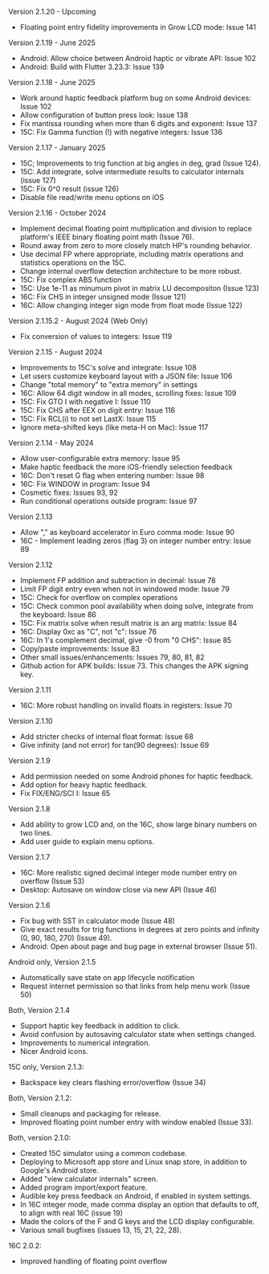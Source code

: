 Version 2.1.20 - Upcoming
  * Floating point entry fidelity improvements in Grow LCD mode:  Issue 141

Version 2.1.19 - June 2025
  * Android:  Allow choice between Android haptic or vibrate API:  Issue 102
  * Android:  Build with Flutter 3.23.3:  Issue 139

Version 2.1.18 - June 2025
  * Work around haptic feedback platform bug on some Android devices:  Issue 102
  * Allow configuration of button press look:  Issue 138
  * Fix mantissa rounding when more than 6 digits and exponent:  Issue 137
  * 15C:  Fix Gamma function (!) with negative integers:  Issue 136

Version 2.1.17 - January 2025
  * 15C; Improvements to trig function at big angles in deg, grad (Issue 124).
  * 15C: Add integrate, solve intermediate results to calculator internals (issue 127)
  * 15C: Fix 0^0 result (issue 126)
  * Disable file read/write menu options on iOS

Version 2.1.16 - October 2024
  * Implement decimal floating point multiplication and division
    to replace platform's IEEE binary floating point math (Issue 76).
  * Round away from zero to more closely match HP's rounding behavior.
  * Use decimal FP where appropriate, including matrix operations and
    statistics operations on the 15C.
  * Change internal overflow detection architecture to be more robust.
  * 15C:  Fix complex ABS function
  * 15C:  Use 1e-11 as minumum pivot in matrix LU decompositon (Issue 123)
  * 16C:  Fix CHS in integer unsigned mode (Issue 121)
  * 16C:  Allow changing integer sign mode from float mode (Issue 122)

Version 2.1.15.2 - August 2024 (Web Only)
  * Fix conversion of values to integers:  Issue 119

Version 2.1.15 - August 2024
  * Improvements to 15C's solve and integrate:  Issue 108
  * Let users customize keyboard layout with a JSON file:  Issue 106
  * Change "total memory" to "extra memory" in settings
  * 16C:  Allow 64 digit window in all modes, scrolling fixes:  Issue 109
  * 15C:  Fix GTO I with negative I:  Issue 110
  * 15C:  Fix CHS after EEX on digit entry:  Issue 116
  * 15C:  Fix RCL(i) to not set LastX:  Issue 115
  * Ignore meta-shifted keys (like meta-H on Mac):  Issue 117

Version 2.1.14 - May 2024
  * Allow user-configurable extra memory:  Issue 95
  * Make haptic feedback the more iOS-friendly selection feedback
  * 16C:  Don't reset G flag when entering number:  Issue 98
  * 16C:  Fix WINDOW in program:  Issue 94
  * Cosmetic fixes:  Issues 93, 92
  * Run conditional operations outside program: Issue 97

Version 2.1.13
  * Allow "," as keyboard accelerator in Euro comma mode:  Issue 90
  * 16C - Implement leading zeros (flag 3) on integer number entry:  Issue 89

Version 2.1.12
  * Implement FP addition and subtraction in decimal:  Issue 78
  * Limit FP digit entry even when not in windowed mode:  Issue 79
  * 15C:  Check for overflow on complex operations
  * 15C:  Check common pool availability when doing solve, integrate
    from the keyboard:  Issue 86
  * 15C:  Fix matrix solve when result matrix is an arg matrix:  Issue 84
  * 16C:  Display 0xc as "C", not "c":  Issue 76
  * 16C:  In 1's complement decimal, give -0 from "0 CHS":  Issue 85
  * Copy/paste improvements:  Issue 83
  * Other small issues/enhancements:  Issues 79, 80, 81, 82
  * Github action for APK builds:  Issue 73.  This changes the APK signing key.

Version 2.1.11
  * 16C:  More robust handling on invalid floats in registers:  Issue 70

Version 2.1.10
  * Add stricter checks of internal float format:  Issue 68
  * Give infinity (and not error) for tan(90 degrees):  Issue 69

Version 2.1.9
  * Add permission needed on some Android phones for haptic feedback.
  * Add option for heavy haptic feedback.
  * Fix FIX/ENG/SCI I:  Issue 65

Version 2.1.8
  * Add ability to grow LCD and, on the 16C, show large binary numbers on
    two lines.
  * Add user guide to explain menu options.

Version 2.1.7
  * 16C:  More realistic signed decimal integer mode number entry on overflow (Issue 53)
  * Desktop:  Autosave on window close via new API (Issue 46)

Version 2.1.6
  * Fix bug with SST in calculator mode (Issue 48)
  * Give exact results for trig functions in degrees at
    zero points and infinity (0, 90, 180, 270) (Issue 49).
  * Android:  Open about page and bug page in external
    browser (Issue 51).

Android only, Version 2.1.5
  * Automatically save state on app lifecycle notification
  * Request internet permission so that links from help menu work (Issue 50)

Both, Version 2.1.4
  * Support haptic key feedback in addition to click.
  * Avoid confusion by autosaving calculator state when settings changed.
  * Improvements to numerical integration.
  * Nicer Android icons.

15C only, Version 2.1.3:
  * Backspace key clears flashing error/overflow (Issue 34)

Both, Version 2.1.2:
  * Small cleanups and packaging for release.
  * Improved floating point number entry with window enabled (Issue 33).

Both, version 2.1.0:
  * Created 15C simulator using a common codebase.
  * Deploying to Microsoft app store and Linux snap store, in addition to
    Google's Android store.
  * Added "view calculator internals" screen.
  * Added program import/export feature.
  * Audible key press feedback on Android, if enabled in system settings.
  * In 16C integer mode, made comma display an option that defaults to off,
    to align with real 16C (issue 19)
  * Made the colors of the F and G keys and the LCD display configurable.
  * Various small bugfixes (issues 13, 15, 21, 22, 28).
  

16C 2.0.2:
  *  Improved handling of floating point overflow

